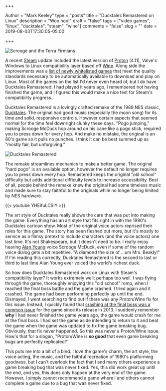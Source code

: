 +++

Author = "Mark Keeley"
type = "posts"
title = "Ducktales Remastered on Linux"
description = "Woo hoo!"
draft = "false"
tags = ["video games", "linux", "ducktales", "steam", "wine"]
comments = "false"
slug = ""
date = 2019-08-03T17:30:05-05:00

+++

![Scrooge and the Terra Firmians](/media/ducktales1.jpg)

A recent [Steam](https://store.steampowered.com/) update included the latest version of [Proton](https://github.com/ValveSoftware/Proton) (4.11), Valve's Windows to Linux compatibility layer based off [Wine](https://www.winehq.org/). Along side the improvements was a [list of newly whitelisted games](https://www.gamingonlinux.com/articles/valve-add-additional-titles-to-the-steam-play-whitelist.14692) that meet the quality standards necessary to be automatically available to download and play on Linux. Most of the games on the list I'd never even heard of, but I do have Ducktales Remastered. I had played it years ago, I remembered not having finished the game, and I figured this would make a nice test for Steam's compatibility progress.

<!--more-->

Ducktales Remastered is a lovingly crafted remake of the 1989 NES classic, [Ducktales](https://infogalactic.com/info/DuckTales_(video_game)). The original had good music (especially the moon song) for its time and solid, responsive controls. However certain aspects that seemed normal for the time feel downright clunky these days. "Pogo jumping," making Scrooge McDuck hop around on his cane like a pogo stick, required you to press down for every hop. And make no mistake, the original is an 80's game so it pulls no punches. I think it can be best summed up as "mostly fair, but unforgiving." 

![Ducktales Remastered](/media/ducktales2.jpg)

The remake streamlines mechanics to make a better game. The original "hard pogo" is an available option, however the default no longer requires you to press down every hop. Remastered keeps the original "old school" difficulty but adds additional difficulty levels to increase accessibility. Best of all, people behind the remake knew the original had some timeless music and made sure to stay faithful to the originals while no longer being limited by NES hardware.

{{< youtube YHEifuLCSIY >}}

The art style of Ducktales really shows the care that was put into making the game. Everything has an art style that fits right in with the 1980's Ducktales cartoon show. Most of the original voice actors reprised their roles for this game. The story has been fleshed out more, but it's mostly to service as a flimsy pretext to include characters (and the voice actors) one last time. It's not Shakespeare, but it doesn't need to be. I really enjoy hearing [Alan Young](https://en.wikipedia.org/wiki/Alan_Young) voice Scrooge McDuck, even if some of the random voice dialog gets a bit repetitive. "A diamond the size of ...um Mrs. Beakly!" If I'm reading this correctly, Ducktales Remastered is the second to last or third to last time Alan Young ever voiced the world's richest duck.

So how does Ducktales Remastered work on Linux with Steam's compatibility layer? It works extremely well; perhaps too well. I was flying through the game, thoroughly enjoying this "old school" romp, when I reached the final boss battle and the game crashed. I tried again and it crashed. The game had been performing perfectly up until the end. Dismayed, I went searching to find out if there was any Proton/Wine fix for this issue. Instead, I quickly found that [crashing at the final boss was a common issue](https://steamcommunity.com/app/237630/discussions/0/864976115482880816/) for the game since its release in 2013. I suddenly remember **why** I had never finished the game years ago, the game would crash for me at the final boss. I had set the game aside intending to return to it and beat the game when the game was updated to fix the game breaking bug. Obviously, that fix never happened. So this was never a Proton/Wine issue. How's that for a slogan, "Proton/Wine is **so good** that even game breaking bugs are perfectly replicated!"

This puts me into a bit of a bind. I love the game's charm, the art style, the voice acting, the music, and the faithful recreation of 1980's platforming goodness, but I can't overlook the fact that I and many others experience a game breaking bug that was never fixed. Yes, this did work great up until the end, and yes, this does only happen at the very end of the game. However, I simply cannot recommend a game where I and others cannot complete a game due to a bug that was never fixed.

